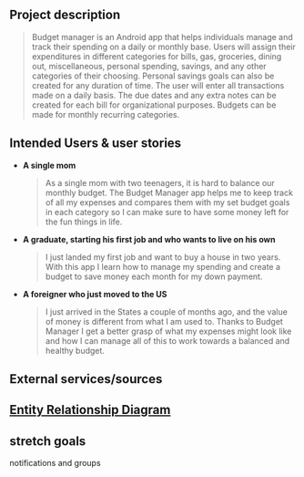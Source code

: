 ## Project description

>Budget manager is an Android app that helps individuals manage and track their spending on a daily 
or monthly base. 
Users will assign their expenditures in different categories for bills, gas, groceries, dining out, 
miscellaneous, personal spending, savings, and any other categories of their choosing. 
Personal savings goals can also be created for any duration of time. 
The user will enter all transactions made on a daily basis. 
The due dates and any extra notes can be created for each bill for organizational purposes. 
Budgets can be made for monthly recurring categories. 


## Intended Users & user stories

   * **A single mom**
        > As a single mom with two teenagers, it is hard to balance our monthly budget. The Budget 
          Manager app helps me to keep track of all my expenses and compares them with my set budget
          goals in each category so I can make sure to have some money left for the fun things
          in life.
    
   * **A graduate, starting his first job and who wants to live on his own**
        > I just landed my first job and want to buy a house in two years. With this app I learn 
          how to manage my spending and create a budget to save money each month for my down payment.
        
   * **A foreigner who just moved to the US**
        > I just arrived in the States a couple of months ago, and the value of money is different 
          from what I am used to. Thanks to Budget Manager I get a better grasp of what my 
          expenses might look like and how I can manage all of this to work towards a balanced and
          healthy budget.
                                                  

## External services/sources



## [Entity Relationship Diagram](docs/erd.md)


## stretch goals

notifications and groups